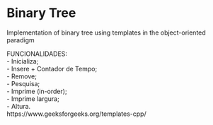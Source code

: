 # Binary Tree
Implementation of binary tree using templates in the object-oriented paradigm<br/>
<p>
   FUNCIONALIDADES: <br/>
   - Inicializa;   <br/>                             
   - Insere + Contador de Tempo;        <br/>      
   - Remove;    <br/>                                
   - Pesquisa; <br/>                               
   - Imprime (in-order);   <br/>                     
   - Imprime largura;     <br/>                      
   - Altura.  <br/>
https://www.geeksforgeeks.org/templates-cpp/                               
</p>
